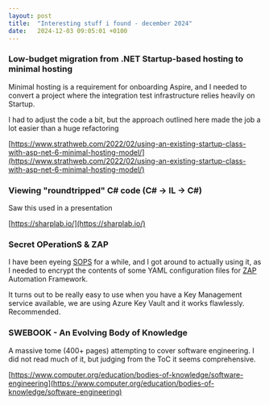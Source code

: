 ```yaml
---
layout: post
title:  "Interesting stuff i found - december 2024"
date:   2024-12-03 09:05:01 +0100
---
```

### Low-budget migration from .NET Startup-based hosting to minimal hosting
Minimal hosting is a requirement for onboarding Aspire, and I needed to convert a project where the integration test infrastructure relies heavily on Startup.

I had to adjust the code a bit, but the approach outlined here made the job a lot easier than a huge refactoring

[https://www.strathweb.com/2022/02/using-an-existing-startup-class-with-asp-net-6-minimal-hosting-model/](https://www.strathweb.com/2022/02/using-an-existing-startup-class-with-asp-net-6-minimal-hosting-model/)

### Viewing "roundtripped" C# code (C# -> IL -> C#)
Saw this used in a presentation

[https://sharplab.io/](https://sharplab.io/)

### Secret OPerationS & ZAP
I have been eyeing [SOPS](https://getsops.io/) for a while, and I got around to actually using it, as I needed to encrypt the contents of some YAML configuration files for [ZAP](https://www.zaproxy.org/) Automation Framework.

It turns out to be really easy to use when you have a Key Management service available, we are using Azure Key Vault and it works flawlessly. Recommended.

### SWEBOOK - An Evolving Body of Knowledge
A massive tome (400+ pages) attempting to cover software engineering. I did not read much of it, but judging from the ToC it seems comprehensive.

[https://www.computer.org/education/bodies-of-knowledge/software-engineering](https://www.computer.org/education/bodies-of-knowledge/software-engineering)

